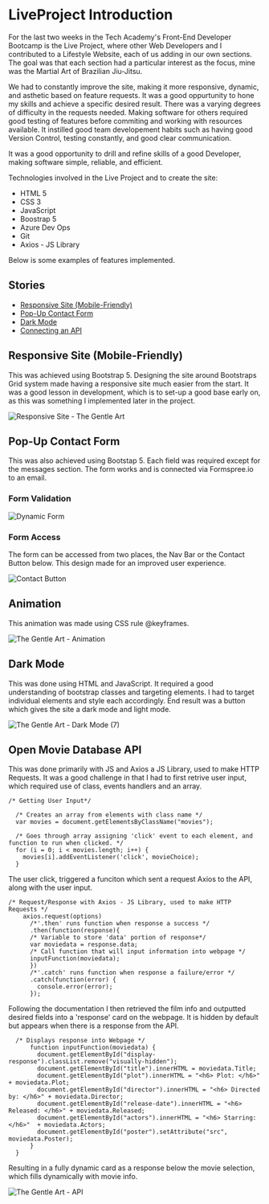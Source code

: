 # LiveProject Introduction

For the last two weeks in the Tech Academy's Front-End Developer Bootcamp is the Live Project, where other Web Developers and I contributed to a Lifestyle Website, each of us adding in our own sections. The goal was that each section had a particular interest as the focus, mine was the Martial Art of Brazilian Jiu-Jitsu. 

We had to constantly improve the site, making it more responsive, dynamic, and asthetic based on feature requests. It was a good oppurtunity to hone my skills and achieve a specific desired result. There was a varying degrees of difficulty in the requests needed. Making software for others required good testing of features before commiting and working with resources available. It instilled good team developement habits such as having good Version Control, testing constantly, and good clear communication.

It was a good opportunity to drill and refine skills of a good Developer, making software simple, reliable, and efficient.

Technologies involved in the Live Project and to create the site:

- HTML 5
- CSS 3
- JavaScript
- Boostrap 5
- Azure Dev Ops
- Git
- Axios - JS Library

Below is some examples of features implemented.

## Stories
- [Responsive Site (Mobile-Friendly)](#responsive-site-mobile-friendly)
- [Pop-Up Contact Form](#pop-up-contact-form)
- [Dark Mode](#dark-mode)
- [Connecting an API](#open-movie-database-api)

## Responsive Site (Mobile-Friendly)

This was achieved using Bootstrap 5. Designing the site around Bootstraps Grid system made having a responsive site much easier from the start. It was a good lesson in development, which is to set-up a good base early on, as this was something I implemented later in the project.

![Responsive Site - The Gentle Art ](https://user-images.githubusercontent.com/98543446/164914903-bcd058eb-0c7d-4662-90eb-f24bdbd78f95.gif)



## Pop-Up Contact Form

This was also achieved using Bootstap 5. Each field was required except for the messages section. The form works and is connected via Formspree.io to an email.


### Form Validation

![Dynamic Form](https://user-images.githubusercontent.com/98543446/164915169-28feaf14-e664-484b-8167-45dc083ce69d.gif)



### Form Access
The form can be accessed from two places, the Nav Bar or the Contact Button below. This design made for an improved user experience.

![Contact Button](https://user-images.githubusercontent.com/98543446/164915682-80d4b395-7751-45ae-be50-735d33046372.gif)


## Animation

This animation was made using CSS rule @keyframes. 

![The Gentle Art - Animation](https://user-images.githubusercontent.com/98543446/166086462-6c6b0fd8-8480-4561-88f4-2cea6c9dadf9.gif)


## Dark Mode

This was done using HTML and JavaScript. It required a good understanding of bootstrap classes and targeting elements. I had to target individual elements and style each accordingly. End result was  a button which gives the site a dark mode and light mode. 

![The Gentle Art - Dark Mode (7)](https://user-images.githubusercontent.com/98543446/166086849-74320d97-bc28-41e7-aad7-cf820d94600d.gif)


## Open Movie Database API

This was done primarily with JS and Axios a JS Library, used to make HTTP Requests. It was a good challenge in that I had to first retrive user input, which required use of class, events handlers and an array. 
```
/* Getting User Input*/

  /* Creates an array from elements with class name */
  var movies = document.getElementsByClassName("movies");

  /* Goes through array assigning 'click' event to each element, and function to run when clicked. */
  for (i = 0; i < movies.length; i++) {
    movies[i].addEventListener('click', movieChoice);
  }

```
The user click, triggered a funciton which sent a request Axios to the API, along with the user input.

```
/* Request/Response with Axios - JS Library, used to make HTTP Requests */
    axios.request(options)
      /*'.then' runs function when response a success */
      .then(function(response){
      /* Variable to store 'data' portion of response*/
      var moviedata = response.data;
      /* Call function that will input information into webpage */
      inputFunction(moviedata);
      })
      /*'.catch' runs function when response a failure/error */
      .catch(function(error) {
        console.error(error);
      });

```
Following the documentation I then retrieved the film info and outputted desired fields into a 'response' card on the webpage. It is hidden by default but appears when there is a response from the API.
```
  /* Displays response into Webpage */
      function inputFunction(moviedata) {
        document.getElementById("display-response").classList.remove("visually-hidden");
        document.getElementById("title").innerHTML = moviedata.Title;
        document.getElementById("plot").innerHTML = "<h6> Plot: </h6>" + moviedata.Plot;
        document.getElementById("director").innerHTML = "<h6> Directed by: </h6>" + moviedata.Director;
        document.getElementById("release-date").innerHTML = "<h6> Released: </h6>" + moviedata.Released;
        document.getElementById("actors").innerHTML = "<h6> Starring: </h6>"  + moviedata.Actors;
        document.getElementById("poster").setAttribute("src", moviedata.Poster);    
      }
  }
```

Resulting in a fully dynamic card as a response below the movie selection, which fills dynamically with movie info. 

![The Gentle Art - API](https://user-images.githubusercontent.com/98543446/166086922-0cb17718-b952-4d48-8bb7-13fed2f52813.gif)




